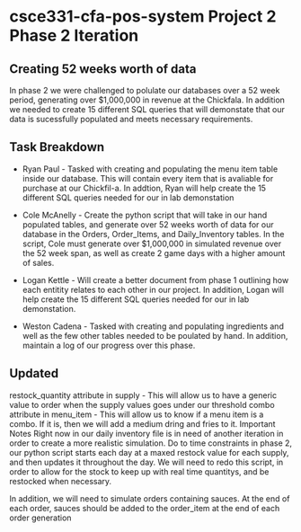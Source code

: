 # csce331-cfa-pos-system Project 2 Phase 2 Iteration
## Creating 52 weeks worth of data
In phase 2 we were challenged to polulate our databases over a 52 week period, generating over $1,000,000 in revenue at the Chickfala. In addition we needed to create 15 different SQL queries that will demonstate that our data is sucessfully populated and meets necessary requirements.

## Task Breakdown
* Ryan Paul - Tasked with creating and populating the menu item table inside our database. This will contain every item that is avaliable for purchase at our Chickfil-a. In addtion, Ryan will help create the 15 different SQL queries needed for our in lab demonstation

* Cole McAnelly - Create the python script that will take in our hand populated tables, and generate over 52 weeks worth of data for our database in the Orders, Order_Items, and Daily_Inventory tables. In the script, Cole must generate over $1,000,000 in simulated revenue over the 52 week span, as well as create 2 game days with a higher amount of sales.

* Logan Kettle - Will create a better document from phase 1 outlining how each entitity relates to each other in our project. In addition, Logan will help create the 15 different SQL queries needed for our in lab demonstation.

* Weston Cadena - Tasked with creating and populating ingredients and well as the few other tables needed to be poulated by hand. In addition, maintain a log of our progress over this phase.

## Updated
restock_quantity attribute in supply - This will allow us to have a generic value to order when the supply values goes under our threshold
combo attribute in menu_item - This will allow us to know if a menu item is a combo. If it is, then we will add a medium dring and fries to it.
Important Notes
Right now in our daily inventory file is in need of another iteration in order to create a more realistic simulation. Do to time constraints in phase 2, our python script starts each day at a maxed restock value for each supply, and then updates it throughout the day. We will need to redo this script, in order to allow for the stock to keep up with real time quantitys, and be restocked when necessary.

In addition, we will need to simulate orders containing sauces. At the end of each order, sauces should be added to the order_item at the end of each order generation
